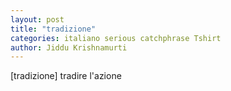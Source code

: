 ```yaml
---
layout: post
title: "tradizione"
categories: italiano serious catchphrase Tshirt
author: Jiddu Krishnamurti
---
```


[tradizione] tradire l'azione

